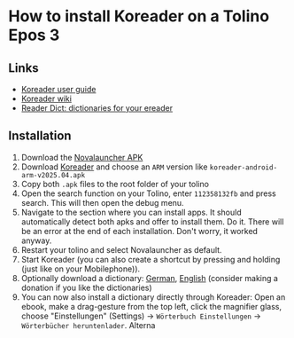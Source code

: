 # How to install Koreader on a Tolino Epos 3

## Links
- [Koreader user guide](https://koreader.rocks/user_guide/)
- [Koreader wiki](https://github.com/koreader/koreader/wiki)
- [Reader Dict: dictionaries for your ereader](https://www.reader-dict.com/)

## Installation
1. Download the [Novalauncher APK](https://novalauncher.com/apk/NovaLauncher_8.1.1.apk)
2. Download [Koreader](https://github.com/koreader/koreader/releases) and choose an `ARM` version like `koreader-android-arm-v2025.04.apk`
3. Copy both `.apk` files to the root folder of your tolino
4. Open the search function on your Tolino, enter `112358132fb` and press search. This will then open the debug menu.
5. Navigate to the section where you can install apps. It should automatically detect both apks and offer to install them. Do it. There will be an error at the end of each installation. Don't worry, it worked anyway.
6. Restart your tolino and select Novalauncher as default.
7. Start Koreader (you can also create a shortcut by pressing and holding (just like on your Mobilephone)).
8. Optionally download a dictionary: [German](https://www.reader-dict.com/de/download/de), [English](https://www.reader-dict.com/de/download/en) (consider making a donation if you like the dictionaries)
9. You can now also install a dictionary directly through Koreader: Open an ebook, make a drag-gesture from the top left, click the magnifier glass, choose "Einstellungen" (Settings) -> `Wörterbuch Einstellungen` -> `Wörterbücher heruntenlader`. Alterna
